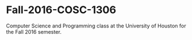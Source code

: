 # Fall-2016-COSC-1306
Computer Science and Programming class at the University of Houston for the Fall 2016 semester.
